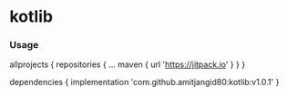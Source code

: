# kotlib

### Usage
allprojects {
		repositories {
		...
		maven { url 'https://jitpack.io' }
	}
}
 
dependencies {
    implementation 'com.github.amitjangid80:kotlib:v1.0.1'
}
